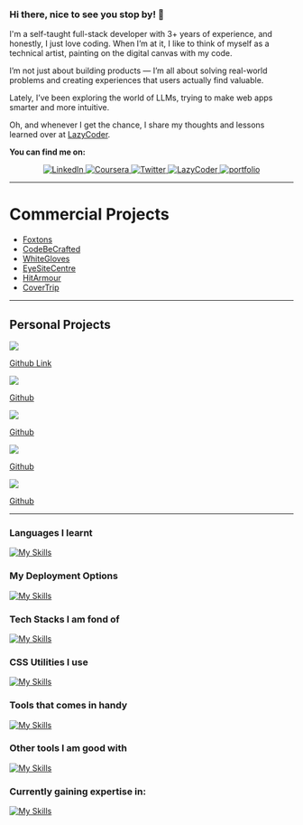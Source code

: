 ### Hi there, nice to see you stop by! 👋

<p>
I'm a self-taught full-stack developer with 3+ years of experience, and honestly, I just love coding. When I’m at it, I like to think of myself as a technical artist, painting on the digital canvas with my code.

I’m not just about building products — I’m all about solving real-world problems and creating experiences that users actually find valuable.

Lately, I’ve been exploring the world of LLMs, trying to make web apps smarter and more intuitive.

Oh, and whenever I get the chance, I share my thoughts and lessons learned over at [LazyCoder](https://www.lazycoder.tech/).

</p>

<p>
   <b>You can find me on: </b>
</p>

<p align="center">
  <a href="https://www.linkedin.com/in/zaryab-farooqui" target="_blank">
    <img alt="LinkedIn" src="https://img.shields.io/badge/linkedin-%230077B5.svg?&style=for-the-badge&logo=linkedin&logoColor=white" />
  </a> 
  <a href="https://www.coursera.org/learner/zaryab-farooqui-05" target="_blank">
    <img alt="Coursera" src="https://img.shields.io/badge/coursera-0070FF.svg?&style=for-the-badge&logo=coursera&logoColor=white" />
  </a>
  <a href="https://twitter.com/zaryabfarooqui" target="_blank">
    <img alt="Twitter" src="https://img.shields.io/badge/twitter-%231DA1F2.svg?&style=for-the-badge&logo=x&logoColor=white" />
  </a> 
  <a href="https://www.lazycoder.tech" target="_blank">
    <img alt="LazyCoder" src="https://img.shields.io/badge/LazyCoder-B57EDC.svg?&style=for-the-badge&logo=buymeacoffee&logoColor=white" />
  </a>
  <a href="https://www.zaryabit.com" target="_blank">
     <img alt="portfolio" src="https://img.shields.io/badge/portfolio-219ebc.svg?&style=for-the-badge&logo=foodpanda&logoColor=white" />
  </a>
<hr />

<!--
**f-zaryab/f-zaryab** is a ✨ _special_ ✨ repository because its `README.md` (this file) appears on your GitHub profile.

Here are some ideas to get you started:

- 🔭 I’m currently working on ...
- 🌱 I’m currently learning ...
- 👯 I’m looking to collaborate on ...
- 🤔 I’m looking for help with ...
- 💬 Ask me about ...
- 📫 How to reach me: ...
- 😄 Pronouns: ...
- ⚡ Fun fact: ...
-->

# Commercial Projects

- [Foxtons](https://www.foxtons.co.uk/)
- [CodeBeCrafted](https://www.codebecrafted.com/)
- [WhiteGloves](https://www.whitegloves.cc/)
- [EyeSiteCentre](https://www.npmjs.com/package/react_cli_elm_zf5)
- [HitArmour](https://www.hitarmour.com/)
- [CoverTrip](https://covertrip.com/)

<hr />

<!-- ### Full Stack Projects
Need to deploy it on vercel after revamp
[![](https://img.shields.io/badge/-🧬_Joby_Dashboard-000)](<[https://github.com/adamalston/v2](https://github.com/f-zaryab/Joby01)>) -->

## Personal Projects

[![](https://img.shields.io/badge/Team_Management_App-fffff?logo=react&logoColor=white)](https://teammanagementsite01.web.app/login)

[Github Link](https://github.com/f-zaryab/teamManagementApp)

[![](https://img.shields.io/badge/Social_Connections_App-9966CC?logo=nextdotjs&logoColor=white)](https://socialconnections.vercel.app/)

[Github](https://github.com/f-zaryab/WebsiteForOlderAdults01)

[![](https://img.shields.io/badge/Food_Recipies-0070FF?logo=gatsby&logoColor=white)](https://recipyhere.netlify.app/)

[Github](https://github.com/f-zaryab/Gatsby_Recipes)

[![](https://img.shields.io/badge/Fortnite-8806CE?logo=html5&logoColor=white)](https://universityofdundee-computing.github.io/cw1-web-development-project-jzj-fortnite/index.html)

[Github](https://github.com/UniversityOfDundee-Computing/cw1-web-development-project-jzj-fortnite)

[![](https://img.shields.io/badge/Fortnite-0072BB?logo=html5&logoColor=white)](https://universityofdundee-computing.github.io/cw2-web-application-development-project-jbz/)

[Github](https://github.com/UniversityOfDundee-Computing/cw2-web-application-development-project-jbz)

<hr />

### Languages I learnt

[![My Skills](https://skillicons.dev/icons?i=html,css,js,mysql,py,cs&theme=light)](https://skillicons.dev)

### My Deployment Options

[![My Skills](https://skillicons.dev/icons?i=aws,vercel,netlify&theme=light)](https://skillicons.dev)

### Tech Stacks I am fond of

[![My Skills](https://skillicons.dev/icons?i=nextjs,react,vue,django,express,dotnet&theme=light)](https://skillicons.dev)

### CSS Utilities I use

[![My Skills](https://skillicons.dev/icons?i=css,tailwind,bootstrap,materialui,sass,styledcomponents&theme=light)](https://skillicons.dev)

### Tools that comes in handy

[![My Skills](https://skillicons.dev/icons?i=firebase,graphql,mongodb,postgres,redux,sqlite,supabase,redis,threejs,md,docker,d3,github,gitlab&theme=light)](https://skillicons.dev)

### Other tools I am good with

[![My Skills](https://skillicons.dev/icons?i=figma,ai,ae,pr,unity,linux&perline=6)](https://skillicons.dev)

### Currently gaining expertise in:

[![My Skills](https://skillicons.dev/icons?i=azure,tensorflow,pytorch&perline=6)](https://skillicons.dev)

<!--
<a href="https://github.com/f-zaryab" align="center">
  <img align="center" src="https://github-readme-stats.vercel.app/api/top-langs/?username=f-zaryab&hide=java,tex&title_color=ffffff&text_color=c9cacc&icon_color=2bbc8a&bg_color=1d1f21&langs_count=4" />
</a>
-->
<!--
[![Zaryab's GitHub stats](https://github-readme-stats.vercel.app/api?username=f-zaryab&hide=contribs,stars&show_icons=true&theme=radical)](https://github.com/f-zaryab/github-readme-stats)
-->
<!--
[![Readme Card](https://github-readme-stats.vercel.app/api/pin/?username=anuraghazra&repo=github-readme-stats)](https://github.com/anuraghazra/github-readme-stats)
-->
<!--
Resources
https://shields.io/badges
https://github.com/anuraghazra/github-readme-stats
https://liyasthomas.github.io/banner/
https://skyline.github.com/
[![Readme Quotes](https://quotes-github-readme.vercel.app/api?type=horizontal&theme=dark)](https://github.com/piyushsuthar/github-readme-quotes)
-->
<!--
[![](https://img.shields.io/badge/Team_Management_App-fffff?logo=Next.js&logoColor=white)](https://github.com/f-zaryab/teamManagementApp)
[![](https://img.shields.io/badge/Team_Management_App-ffffff?logo=Vue.js&logoColor=black)](https://github.com/adamalston/Summarizer)
-->
<!--
```txt
TypeScript   7 hrs 49 mins   ██████████████████████▒░░   89.92 %
JSON         27 mins         █▒░░░░░░░░░░░░░░░░░░░░░░░   05.29 %
JavaScript   24 mins         █▒░░░░░░░░░░░░░░░░░░░░░░░   04.73 %
CSS          0 secs          ░░░░░░░░░░░░░░░░░░░░░░░░░   00.06 %
```
-->
<!--
## Github
<details>
  <img alt="LinkedIn" src="https://img.shields.io/badge/linkedin-%230077B5.svg?&style=for-the-badge&logo=linkedin&logoColor=white" />
  [![GitHub Streak](https://github-readme-streak-stats.herokuapp.com/?user=DenverCoder1)](https://git.io/streak-stats)
</details>
[![GitHub Streak](https://streak-stats.demolab.com/?user=f-zaryab)](https://git.io/streak-stats)
-->
